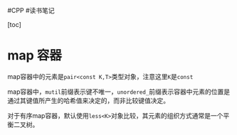 #CPP 
#读书笔记

[toc]

# map 容器
map容器中的元素是`pair<const K,T>`类型对象，注意这里`K`是`const`

map容器中，`mutil`前缀表示键不唯一，`unordered_`前缀表示容器中元素的位置是通过其键值所产生的哈希值来决定的，而非比较键值决定。

对于有序map容器，默认使用`less<K>`对象比较，其元素的组织方式通常是一个平衡二叉树。